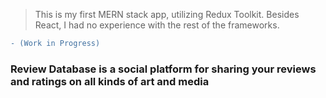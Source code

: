 > This is my first MERN stack app, utilizing Redux Toolkit. Besides React, I had no experience with the rest of the frameworks.

```diff
- (Work in Progress)
```

### Review Database is a social platform for sharing your reviews and ratings on all kinds of art and media